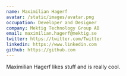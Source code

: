 ```yaml
---
name: Maximilian Hagerf
avatar: /static/images/avatar.png
occupation: Developer and Designer
company: Mektig Technology Group AB
email: maximilian.hagerf@mektig.se
twitter: https://twitter.com/Twitter
linkedin: https://www.linkedin.com
github: https://github.com
---
```


Maximilian Hagerf likes stuff and is really cool.
